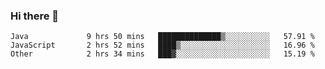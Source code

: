 ### Hi there 👋


<!--START_SECTION:waka-->

```text
Java             9 hrs 50 mins   ██████████████▒░░░░░░░░░░   57.91 %
JavaScript       2 hrs 52 mins   ████▒░░░░░░░░░░░░░░░░░░░░   16.96 %
Other            2 hrs 34 mins   ███▓░░░░░░░░░░░░░░░░░░░░░   15.19 %
```

<!--END_SECTION:waka-->

<!--
**ssrahul96/ssrahul96** is a ✨ _special_ ✨ repository because its `README.md` (this file) appears on your GitHub profile.

Here are some ideas to get you started:

- 🔭 I’m currently working on ...
- 🌱 I’m currently learning ...
- 👯 I’m looking to collaborate on ...
- 🤔 I’m looking for help with ...
- 💬 Ask me about ...
- 📫 How to reach me: ...
- 😄 Pronouns: ...
- ⚡ Fun fact: ...
-->

